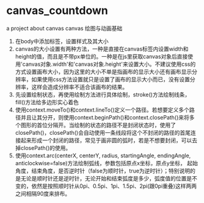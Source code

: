 # canvas_countdown
a project about canvas
canvas 绘图与动画基础
1. 在body中添加<canvas></canvas>标签，设置样式及其大小
2. canvas的大小设置有两种方法，一种是直接在canvas标签内设置width和height的值，而且是不带px单位的。一种是在js里获取canvas对象后直接使用'canvas对象.width'和'canvas对象.height'来设置大小。不建议使用css的方式设置画布大小，因为这里的大小不单是指画布的显示大小还有画布显示分辨率，如果使用css方法设置就只是设置了画布的显示大小而已，没有设置分辨率，这样会造成分辨率不适合该画布的结果。
3. 先设置绘制状态，再使用绘制方法进行具体绘制，stroke()方法绘制线条，fill()方法给多边形实心着色
4. 使用context.moveTo()和context.lineTo()定义一个路径。若想要定义多个路径并且让其分开，则使用context.beginPath()和context.closePath()来将多个图形的首位分隔开。当绘制的状态的路径不是封闭状态时，使用了closePath()，closePath()会自动使用一条线段将这个不封闭的路径的首尾连接起来形成一个封闭的路径，常见于画非圆的弧时，若是不想要封闭，可以去掉closePath()的使用。
5. 使用context.arc(centerX, centerY, radius, startingAngle, endingAngle, anticlockwise=false)方法绘制弧线，参数包括原点x坐标，原点y坐标， 起始角度，结束角度，是否逆时针（false为顺时针，true为逆时针）；特别说明的是无论是顺时针还是逆时针，无论开始和结束弧度是多少，弧度值的位置是不变的，依然是按照顺时针从0pi、0.5pi、1pi、1.5pi、2pi(跟0pi重叠)这样两两之间相隔90度来排布。

